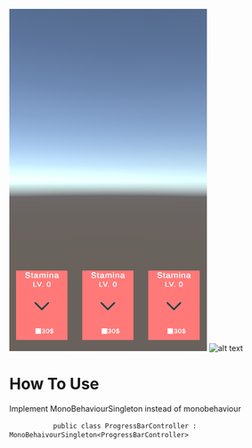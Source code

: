 ![Screenshot](UpgradeSystem.png)
![alt text](https:///github.com/sametk13/UnityUtilts/blob/main/UpgradeSystem/UpgradeSystem.png)

# How To Use
Implement MonoBehaviourSingleton instead of monobehaviour


```
           public class ProgressBarController : MonoBehaivourSingleton<ProgressBarController>
```
